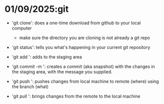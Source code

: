# 01/09/2025:git

- 'git clone': does a one-time download from github to your local computer

  - make sure the directory you are cloning is not already a git repo

- 'git status': tells you what's happening in your current git repository
- 'git add <FILE>': adds <FILE> to the staging area
- 'git commit -m <MESSAGE>': creates a commit (aka snapshot) with the changes in the staging area, with the message you supplied.
- 'git push <where> <what>': pushes changes from local machine to remote (where) using the branch (what)
- 'git pull <where> <what>': brings changes from the remote to the local machine
